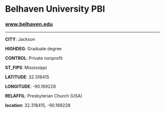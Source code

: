 # Belhaven University PBI
### www.belhaven.edu
---
**CITY**: Jackson

**HIGHDEG**: Graduate degree

**CONTROL**: Private nonprofit

**ST_FIPS**: Mississippi

**LATITUDE**: 32.318415

**LONGITUDE**: -90.169228

**RELAFFIL**: Presbyterian Church (USA)

**location**: 32.318415, -90.169228
